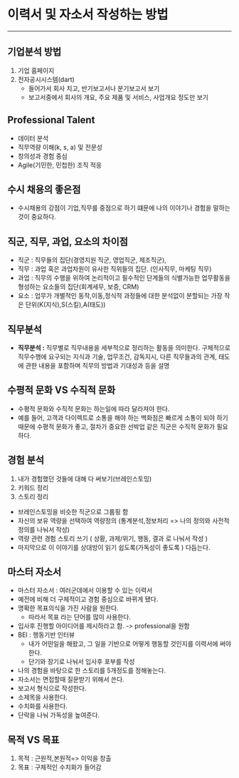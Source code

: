 

#  이력서 및 자소서 작성하는 방법

---

## 기업분석 방법

1. 기업 홈페이지
2. 전자공시시스템(dart)
   - 들어가서 회사 치고, 반기보고서나 분기보고서 보기 
   - 보고서중에서 회사의 개요, 주요 제품 및 서비스, 사업개요 정도만 보기 

## Professional Talent

- 데이터 분석
- 직무역량 이해(k, s, a) 및 전문성
- 창의성과 경험 중심
- Agile(기민한, 민첩한) 조직 적응

## 수시 채용의 좋은점 

- 수시채용의 강점이 기업,직무를 중점으로 하기 떄문에 나의 이야기나 경험을 말하는 것이 중요하다. 

 ## 직군, 직무, 과업, 요소의 차이점

- 직군 : 직무들의 집단(경영지원 직군, 영업직군, 제조직군),
- 직무 : 과업 혹은 과업차원이 유사한 직위들의 집단. (인사직무, 마케팅 직무)
- 과업 : 직무의 수행을 위하여 논리적이고 필수적인 단계들의 식별가능한 업무활동을 형성하는 요소들의 집단(회계세무, 보증, CRM)
- 요소 : 업무가 개별적인 동작,이동,정식적 과정들에 대한 분석없이 분할되는 가장 작은 단위(K(지식),S(스킬),A(태도))

## 직무분석

- **직무분석 :** 직무별로 직무내용을 세부적으로 정리하는 활동을 의미한다. 구체적으로 직무수행에 요구되는 지식과 기술, 업무조건, 감독지시, 다른 직무들과의 관계, 태도에 관한 내용을 포함하며 직무의 방법과 기대성과 등을 설명 

## 수평적 문화 VS 수직적 문화

- 수평적 문화와 수직적 문화는 하는일에 따라 달라져야 한다. 
- 예를 들어, 고객과 다이렉트로 소통을 해야 하는 백화점은 빠르게 소통이 되야 하기 때문에 수평적 문화가 좋고, 절차가 중요한 선박업 같은 직군은 수직적 문화가 필요하다. 

## 경험 분석 

1. 내가 경험했던 것들에 대해 다 써보기(브레인스토밍)  
2. 키워드 정리 
3. 스토리 정리 

- 브레인스토밍을 비슷한 직군으로 그룹핑 함
- 자신의 보유 역량을 선택하여 역량정의 (통계분석,정보처리 => 나의 정의와 사전적 정의를 나눠서 작성)
- 역량 관련 경험 스토리 쓰기 ( 상황, 과제/위기, 행동, 결과 로 나눠서 작성 )
- 마지막으로 이 이야기를 상대방이 읽기 쉽도록(가독성이 좋도록 ) 다듬는다. 

## 마스터 자소서 

- 마스터 자소서 : 여러군데에서 이용할 수 있는 이력서
- 예전에 비해 더 구체적이고 경험 중심으로 바뀌게 됐다. 
- 명확한 목표의식을 가진 사람을 원한다. 
  -  따라서 목표 라는 단어를 많이 사용한다. 
- 입사후 진행할 아이디어를 제시하라고 함. -> professional을 원함 
- BEI : 행동기반 인터뷰
  - 내가 어떤일을 해왔고, 그 일을 기반으로 어떻게 행동할 것인지를 이력서에 써야한다. 
  - 단기와 장기로 나눠서 입사후 포부를 작성
- 나의 경험을 바탕으로 한 스토리를 5개정도를 정해놓는다. 
- 자소서는 면접할때 질문받기 위해서 쓴다. 
- 보고서 형식으로 작성한다. 
- 소제목을 사용한다. 
- 수치화를 사용한다.
- 단락을 나눠 가독성을 높여준다.

## 목적 VS 목표 

1. 목적 : 근원적,본원적=> 이익을 창출  
2. 목표 : 구체적인 수치화가 들어감